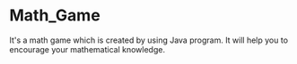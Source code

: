 # Math_Game
It's a math game which is created by using Java program. It will help you to encourage your mathematical knowledge. 

